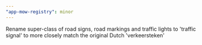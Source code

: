 ```yaml
---
"app-mow-registry": minor
---
```


Rename super-class of road signs, road markings and traffic lights to 'traffic signal' to more closely match the original Dutch 'verkeersteken'
